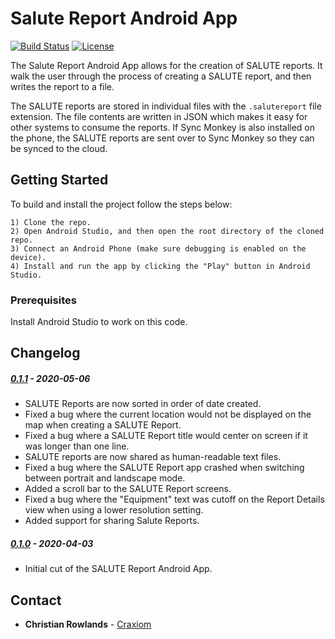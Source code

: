 # Salute Report Android App

[![Build Status](https://travis-ci.com/chesapeaketechnology/android-salute-report.svg?branch=develop)](https://travis-ci.com/github/chesapeaketechnology/android-salute-report)
[![License](https://img.shields.io/badge/license-Apache%202-green.svg?style=flat)](https://github.com/chesapeaketechnology/android-salute-report/blob/develop/LICENSE)

The Salute Report Android App allows for the creation of SALUTE reports.  It walk the user through the process of creating a SALUTE report, and then writes the report to a file.

The SALUTE reports are stored in individual files with the `.salutereport` file extension. The file 
contents are written in JSON which makes it easy for other systems to consume the reports. If Sync
Monkey is also installed on the phone, the SALUTE reports are sent over to Sync Monkey so they can be 
synced to the cloud.

## Getting Started

To build and install the project follow the steps below:

    1) Clone the repo.
    2) Open Android Studio, and then open the root directory of the cloned repo.
    3) Connect an Android Phone (make sure debugging is enabled on the device).
    4) Install and run the app by clicking the "Play" button in Android Studio.

### Prerequisites

Install Android Studio to work on this code.

## Changelog

##### [0.1.1](https://code.ctic-inc.com/android-salute-report/files/fa2ccc5bddaf096177aeaa1fde7818cef94b18c4/?at=v0.1.1) - 2020-05-06
 * SALUTE Reports are now sorted in order of date created.
 * Fixed a bug where the current location would not be displayed on the map when creating a SALUTE Report.
 * Fixed a bug where a SALUTE Report title would center on screen if it was longer than one line.
 * SALUTE reports are now shared as human-readable text files.
 * Fixed a bug where the SALUTE Report app crashed when switching between portrait and landscape mode.
 * Added a scroll bar to the SALUTE Report screens.
 * Fixed a bug where the "Equipment" text was cutoff on the Report Details view when using a lower resolution setting.
 * Added support for sharing Salute Reports.

##### [0.1.0](https://code.ctic-inc.com/android-salute-report/files/fa2ccc5bddaf096177aeaa1fde7818cef94b18c4/?at=v0.1.0) - 2020-04-03
 * Initial cut of the SALUTE Report Android App.

## Contact

* **Christian Rowlands** - [Craxiom](https://github.com/christianrowlands)
